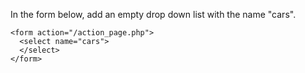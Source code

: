 In the form below, add an empty drop down list with the name "cars".

    <form action="/action_page.php">
      <select name="cars">
      </select>
    </form>
